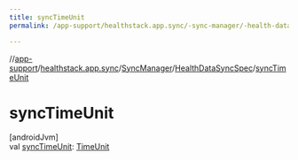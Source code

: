```yaml
---
title: syncTimeUnit
permalink: /app-support/healthstack.app.sync/-sync-manager/-health-data-sync-spec/sync-time-unit.html

---
```

//[app-support](/app-support.html)/[healthstack.app.sync](../../index.html)/[SyncManager](../index.html)/[HealthDataSyncSpec](index.html)/[syncTimeUnit](sync-time-unit.html)



# syncTimeUnit



[androidJvm]\
val [syncTimeUnit](sync-time-unit.html): [TimeUnit](https://developer.android.com/reference/kotlin/java/util/concurrent/TimeUnit.html)




